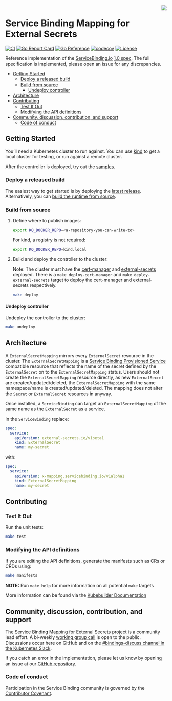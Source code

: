 <img src="https://avatars.githubusercontent.com/u/64096231" align="right" />

# Service Binding Mapping for External Secrets <!-- omit in toc -->

[![CI](https://github.com/servicebinding/mapping-externalsecrets/actions/workflows/ci.yaml/badge.svg?branch=main)](https://github.com/servicebinding/mapping-externalsecrets/actions/workflows/ci.yaml)
[![Go Report Card](https://goreportcard.com/badge/github.com/servicebinding/mapping-externalsecrets)](https://goreportcard.com/report/github.com/servicebinding/mapping-externalsecrets)
[![Go Reference](https://pkg.go.dev/badge/github.com/servicebinding/mapping-externalsecrets.svg)](https://pkg.go.dev/github.com/servicebinding/mapping-externalsecrets)
[![codecov](https://codecov.io/gh/servicebinding/mapping-externalsecrets/branch/main/graph/badge.svg?token=D2Hs4MIXBZ)](https://codecov.io/gh/servicebinding/mapping-externalsecrets)
[![License](https://img.shields.io/badge/License-Apache%202.0-blue.svg)](https://opensource.org/licenses/Apache-2.0)

Reference implementation of the [ServiceBinding.io](https://servicebinding.io) [1.0 spec](https://servicebinding.io/spec/core/1.0.0/). The full specification is implemented, please open an issue for any discrepancies.

- [Getting Started](#getting-started)
  - [Deploy a released build](#deploy-a-released-build)
  - [Build from source](#build-from-source)
    - [Undeploy controller](#undeploy-controller)
- [Architecture](#architecture)
- [Contributing](#contributing)
  - [Test It Out](#test-it-out)
  - [Modifying the API definitions](#modifying-the-api-definitions)
- [Community, discussion, contribution, and support](#community-discussion-contribution-and-support)
  - [Code of conduct](#code-of-conduct)

## Getting Started

You’ll need a Kubernetes cluster to run against. You can use [kind](https://kind.sigs.k8s.io) to get a local cluster for testing, or run against a remote cluster.

After the controller is deployed, try out the [samples](#samples).

### Deploy a released build

The easiest way to get started is by deploying the [latest release](https://github.com/servicebinding/mapping-externalsecrets/releases). Alternatively, you can [build the runtime from source](#build-from-source).

### Build from source

1. Define where to publish images:

   ```sh
   export KO_DOCKER_REPO=<a-repository-you-can-write-to>
   ```

   For kind, a registry is not required:

   ```sh
   export KO_DOCKER_REPO=kind.local
   ```
	
1. Build and deploy the controller to the cluster:

   Note: The cluster must have the [cert-manager](https://cert-manager.io) and [external-secrets](https://external-secrets.io) deployed.  There is a `make deploy-cert-manager` and `make deploy-external-secrets` target to deploy the cert-manager and external-secrets respectively.

   ```sh
   make deploy
   ```

#### Undeploy controller
Undeploy the controller to the cluster:

```sh
make undeploy
```

## Architecture

A `ExternalSecretMapping` mirrors every `ExternalSecret` resource in the cluster. The `ExternalSecretMapping` is a [Service Binding Provisioned Service][provisioned-service] compatible resource that reflects the name of the secret defined by the `ExternalSecret` on to the `ExternalSecretMapping` status. Users should not create the `ExternalSecretMapping` resource directly, as new `ExternalSecret` are created/updated/deleted, the `ExternalSecretMapping` with the same namespace/name is created/updated/deleted. The mapping does not alter the `Secret` or `ExternalSecret` resources in anyway.

Once installed, a `ServiceBinding` can target an `ExternalSecretMapping` of the same name as the `ExternalSecret` as a service.

In the `ServiceBinding` replace:

```yaml
spec:
  service:
    apiVersion: external-secrets.io/v1beta1
    kind: ExternalSecret
    name: my-secret
```

with:

```yaml
spec:
  service:
    apiVersion: x-mapping.servicebinding.io/v1alpha1
    kind: ExternalSecretMapping
    name: my-secret
```

## Contributing

### Test It Out

Run the unit tests:

```sh
make test
```

### Modifying the API definitions
If you are editing the API definitions, generate the manifests such as CRs or CRDs using:

```sh
make manifests
```

**NOTE:** Run `make help` for more information on all potential `make` targets

More information can be found via the [Kubebuilder Documentation](https://book.kubebuilder.io/introduction.html)

## Community, discussion, contribution, and support

The Service Binding Mapping for External Secrets project is a community lead effort.
A bi-weekly [working group call][working-group] is open to the public.
Discussions occur here on GitHub and on the [#bindings-discuss channel in the Kubernetes Slack][slack].

If you catch an error in the implementation, please let us know by opening an issue at our
[GitHub repository][repo].

### Code of conduct

Participation in the Service Binding community is governed by the [Contributor Covenant][code-of-conduct].

[working-group]: https://docs.google.com/document/d/1rR0qLpsjU38nRXxeich7F5QUy73RHJ90hnZiFIQ-JJ8/edit#heading=h.ar8ibc31ux6f
[slack]: https://kubernetes.slack.com/archives/C012F2GPMTQ
[repo]: https://github.com/servicebinding/mapping-externalsecrets
[code-of-conduct]: ./CODE_OF_CONDUCT.md
[provisioned-service]: https://servicebinding.io/spec/core/1.0.0/#provisioned-service
